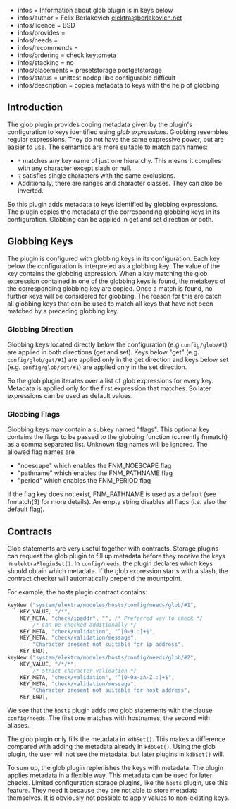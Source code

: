 - infos = Information about glob plugin is in keys below
- infos/author = Felix Berlakovich <elektra@berlakovich.net>
- infos/licence = BSD
- infos/provides =
- infos/needs =
- infos/recommends =
- infos/ordering = check keytometa
- infos/stacking = no
- infos/placements = presetstorage postgetstorage
- infos/status = unittest nodep libc configurable difficult
- infos/description = copies metadata to keys with the help of globbing

## Introduction ##

The glob plugin provides coping metadata given by the plugin's configuration
to keys identified using *glob expressions*.
Globbing resembles regular expressions.
They do not have the same expressive power, but are easier to use.
The semantics are more suitable to match path names:

- `*` matches any key name of just one hierarchy. This means it
complies with any character except slash or null.
- `?` satisfies single characters with the same exclusions.
- Additionally, there are ranges and character classes. They can also be inverted.

So this plugin adds metadata to keys identified by globbing expressions.
The plugin copies the metadata of the corresponding globbing keys in its configuration.
Globbing can be applied in get and set direction or both.

## Globbing Keys ##

The plugin is configured with globbing keys in its configuration. Each key below the configuration is
interpreted as a globbing key. The value of the key contains the globbing expression. When a key matching
the glob expression contained in one of the globbing keys is found, the metakeys of the corresponding
globbing key are copied. Once a match is found, no further keys will be considered for globbing. The reason
for this are catch all globbing keys that can be used to match all keys that have not been matched by a
preceding globbing key.

### Globbing Direction ###

Globbing keys located directly below the configuration (e.g `config/glob/#1`) are applied in both directions
(get and set). Keys below "get" (e.g. `config/glob/get/#1`) are applied only in the get direction and keys below set
(e.g. `config/glob/set/#1`) are applied only in the set direction.

So the glob plugin iterates over a list of glob expressions for every key.
Metadata is applied only for the first expression that matches.
So later expressions can be used as default values.

### Globbing Flags ###

Globbing keys may contain a subkey named "flags". This optional key contains the flags to be passed to the
globbing function (currently fnmatch) as a comma separated list. Unknown flag names will be ignored. The allowed flag names are

- "noescape" which enables the FNM_NOESCAPE flag
- "pathname" which enables the FNM_PATHNAME flag
- "period" which enables the FNM_PERIOD flag  

If the flag key does not exist, FNM_PATHNAME is used as a default (see fnmatch(3) for more details).
An empty string disables all flags (i.e. also the default flag). 
## Contracts ##

Glob statements are very useful together with contracts.
Storage plugins can request the glob plugin to fill up metadata before
they receive the keys in `elektraPluginSet()`.
In `config/needs`, the plugin declares which keys should obtain which
metadata.
If the glob expression starts
with a slash, the contract checker will automatically prepend the mountpoint.

For example, the hosts plugin contract contains:

```C
keyNew ("system/elektra/modules/hosts/config/needs/glob/#1",
    KEY_VALUE, "/*",
    KEY_META, "check/ipaddr", "", /* Preferred way to check */
        /* Can be checked additionally */
    KEY_META, "check/validation", "^[0-9.:]+$",
    KEY_META, "check/validation/message",
        "Character present not suitable for ip address",
    KEY_END),
keyNew ("system/elektra/modules/hosts/config/needs/glob/#2",
    KEY_VALUE, "/*/*",
        /* Strict character validation */
    KEY_META, "check/validation", "^[0-9a-zA-Z.:]+$",
    KEY_META, "check/validation/message",
        "Character present not suitable for host address",
    KEY_END),
```

We see that the `hosts` plugin adds two glob statements with the clause
`config/needs`.
The first one matches with hostnames, the second with aliases.

The glob plugin only fills the metadata in `kdbSet()`.
This makes a difference compared with
adding the metadata already in `kdbGet()`.
Using the glob plugin, the user will not
see the metadata, but later plugins in `kdbSet()` will.

To sum up,
the glob plugin replenishes the keys with metadata.
The plugin applies metadata in a flexible way.
This metadata can be used for later checks.
Limited configuration storage plugins, like the `hosts`
plugin, use this feature.
They need it because they are not able to store metadata themselves.
It is obviously not possible to apply values to non-existing keys.

